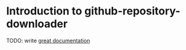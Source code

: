 # Introduction to github-repository-downloader

TODO: write [great documentation](http://jacobian.org/writing/what-to-write/)
